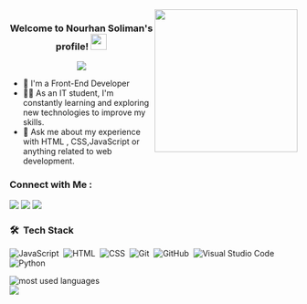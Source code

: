 
<img width="250" align="right" src="https://c.tenor.com/_DOBjnGspYAAAAAM/code-coding.gif">

<h3 align="center">
  Welcome to Nourhan Soliman's profile!
  <img src="https://media.giphy.com/media/hvRJCLFzcasrR4ia7z/giphy.gif" width="28">
</h3>

<!-- Typing SVG by DenverCoder1 - https://github.com/DenverCoder1/readme-typing-svg -->
<p align="center">
  <a href="https://github.com/DenverCoder1/readme-typing-svg"><img src="https://readme-typing-svg.herokuapp.com/?lines=Front-End%20web%20developer;Always%20learning%20new%20things&font=Fira%20Code&center=true&width=440&height=45&color=f75c7e&vCenter=true&size=22"></a>
</p> 

- 🏢 I'm a Front-End Developer
- 👨‍💻 As an IT student, I'm constantly learning and exploring new technologies to improve my skills.
- 💬 Ask me about my experience with  HTML , CSS,JavaScript or anything related to web development.


### Connect with Me :

<a href="https://www.linkedin.com/in/norhan-soliman-9a5153251" target="_blank"><img src="https://img.shields.io/badge/-NourhanSoliman-0077B5?style=for-the-badge&logo=Linkedin&logoColor=white"/></a>
<a href="https://www.facebook.com/profile.php?id=100083460750627&mibextid=ZbWKwL" target="_blank"><img src="https://img.shields.io/badge/-NourhanSoliman-0077B5?style=for-the-badge&logo=facebook&logoColor=white"/></a>
<a href="https://t.me/@NourhanSoliman161" target="_blank"><img src="https://img.shields.io/badge/-NourhanSoliman-0077B5?style=for-the-badge&logo=Telegram&logoColor=white"/></a>

### 🛠 &nbsp;Tech Stack
![JavaScript](https://img.shields.io/badge/-JavaScript-05122A?style=flat&logo=javascript)&nbsp;
![HTML](https://img.shields.io/badge/-HTML-05122A?style=flat&logo=HTML5)&nbsp;
![CSS](https://img.shields.io/badge/-CSS-05122A?style=flat&logo=CSS3&logoColor=1572B6)&nbsp;
![Git](https://img.shields.io/badge/-Git-05122A?style=flat&logo=git)&nbsp;
![GitHub](https://img.shields.io/badge/-GitHub-05122A?style=flat&logo=github)&nbsp;
![Visual Studio Code](https://img.shields.io/badge/-Visual%20Studio%20Code-05122A?style=flat&logo=visual-studio-code&logoColor=007ACC)&nbsp;
![Python](https://img.shields.io/badge/-Python%20-05122A?style=flat&logo=python)&nbsp;




<img align="left" src="https://github-readme-stats.vercel.app/api/top-langs?username=yousefdergham&show_icons=true&locale=en&layout=compact&theme=radical" alt="most used languages" />
<br>
<a href="https://komarev.com/ghpvc/?username=yousefdergham&style=for-the-badge">
    <img src="https://komarev.com/ghpvc/?username=yousefdergham&style=for-the-badge">
</a>
